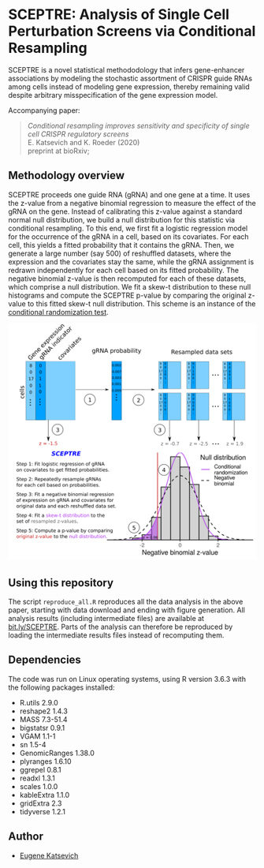 # SCEPTRE: Analysis of Single Cell Perturbation Screens via Conditional Resampling

SCEPTRE is a novel statistical methododology that infers gene-enhancer associations by modeling the stochastic assortment of CRISPR guide RNAs among cells instead of modeling gene expression, thereby remaining valid despite arbitrary misspecification of the gene expression model.

Accompanying paper:
> *Conditional resampling improves sensitivity and specificity of single cell CRISPR regulatory screens* <br />
> E. Katsevich and K. Roeder (2020)<br />
> preprint at bioRxiv; 

## Methodology overview

SCEPTRE proceeds one guide RNA (gRNA) and one gene at a time. It uses the z-value from a negative binomial regression to measure the effect of the gRNA on the gene. Instead of calibrating this z-value against a standard normal null distribution, we build a null distribution for this statistic via conditional resampling. To this end, we first fit a logistic regression model for the occurrence of the gRNA in a cell, based on its covariates. For each cell, this yields a fitted probability that it contains the gRNA. Then, we generate a large number (say 500) of reshuffled datasets, where the expression and the covariates stay the same, while the gRNA assignment is redrawn independently for each cell based on its fitted probability. The negative binomial z-value is then recomputed for each of these datasets, which comprise a null distribution. We fit a skew-t distribution to these null histograms and compute the SCEPTRE p-value by comparing the original z-value to this fitted skew-t null distribution. This scheme is an instance of the [conditional randomization test](https://rss.onlinelibrary.wiley.com/doi/abs/10.1111/rssb.12265).

<p align="center">
  <img src="SCEPTRE_schematic.png" width="600">
</p>

## Using this repository

The script `reproduce_all.R` reproduces all the data analysis in the above paper, starting with data download and ending with figure generation. All analysis results (including intermediate files) are available at [bit.ly/SCEPTRE](https://bit.ly/SCEPTRE). Parts of the analysis can therefore be reproduced by loading the intermediate results files instead of recomputing them.

## Dependencies

The code was run on Linux operating systems, using R version 3.6.3 with the following packages installed:
* R.utils 2.9.0
* reshape2 1.4.3
* MASS 7.3-51.4
* bigstatsr 0.9.1
* VGAM 1.1-1
* sn 1.5-4
* GenomicRanges 1.38.0
* plyranges 1.6.10
* ggrepel 0.8.1
* readxl 1.3.1
* scales 1.0.0
* kableExtra 1.1.0
* gridExtra 2.3
* tidyverse 1.2.1

## Author
- [Eugene Katsevich](https://ekatsevi.github.io/)


